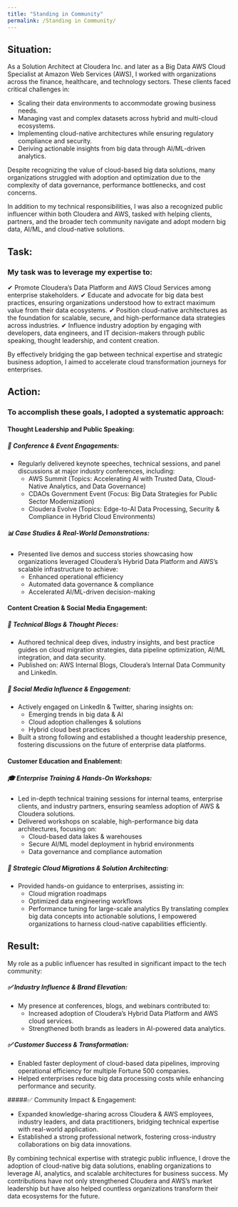 ```yaml
---
title: "Standing in Community"
permalink: /Standing in Community/
---
```

## Situation:

As a Solution Architect at Cloudera Inc. and later as a Big Data AWS Cloud Specialist at Amazon Web Services (AWS), I worked with organizations across the finance, healthcare, and technology sectors. These clients faced critical challenges in:

  - Scaling their data environments to accommodate growing business needs.
  - Managing vast and complex datasets across hybrid and multi-cloud ecosystems.
  - Implementing cloud-native architectures while ensuring regulatory compliance and security.
  - Deriving actionable insights from big data through AI/ML-driven analytics.

Despite recognizing the value of cloud-based big data solutions, many organizations struggled with adoption and optimization due to the complexity of data governance, performance bottlenecks, and cost concerns.

In addition to my technical responsibilities, I was also a recognized public influencer within both Cloudera and AWS, tasked with helping clients, partners, and the broader tech community navigate and adopt modern big data, AI/ML, and cloud-native solutions.

## Task:

### My task was to leverage my expertise to:

  ✔ Promote Cloudera’s Data Platform and AWS Cloud Services among enterprise stakeholders.
  ✔ Educate and advocate for big data best practices, ensuring organizations understood how to extract maximum value from their data ecosystems.
  ✔ Position cloud-native architectures as the foundation for scalable, secure, and high-performance data strategies across industries.
  ✔ Influence industry adoption by engaging with developers, data engineers, and IT decision-makers through public speaking, thought leadership, and content creation.

By effectively bridging the gap between technical expertise and strategic business adoption, I aimed to accelerate cloud transformation journeys for enterprises.

## Action:
### To accomplish these goals, I adopted a systematic approach:

#### Thought Leadership and Public Speaking:

##### 🎤 Conference & Event Engagements:
  - Regularly delivered keynote speeches, technical sessions, and panel discussions at major industry conferences, including:
      - AWS Summit (Topics: Accelerating AI with Trusted Data, Cloud-Native Analytics, and Data Governance)
      - CDAOs Government Event (Focus: Big Data Strategies for Public Sector Modernization)
      - Cloudera Evolve (Topics: Edge-to-AI Data Processing, Security & Compliance in Hybrid Cloud Environments)
   
##### 📊 Case Studies & Real-World Demonstrations:

  - Presented live demos and success stories showcasing how organizations leveraged Cloudera’s Hybrid Data Platform and AWS’s scalable infrastructure to achieve:
      - Enhanced operational efficiency
      - Automated data governance & compliance
      - Accelerated AI/ML-driven decision-making

#### Content Creation & Social Media Engagement:
##### 📝 Technical Blogs & Thought Pieces:

  - Authored technical deep dives, industry insights, and best practice guides on cloud migration strategies, data pipeline optimization, AI/ML integration, and data security.
  - Published on: AWS Internal Blogs, Cloudera’s Internal Data Community and LinkedIn.
    
##### 📢 Social Media Influence & Engagement:

  - Actively engaged on LinkedIn & Twitter, sharing insights on:
      - Emerging trends in big data & AI
      - Cloud adoption challenges & solutions
      - Hybrid cloud best practices
  - Built a strong following and established a thought leadership presence, fostering discussions on the future of enterprise data platforms.

#### Customer Education and Enablement:
##### 🎓 Enterprise Training & Hands-On Workshops:

  - Led in-depth technical training sessions for internal teams, enterprise clients, and industry partners, ensuring seamless adoption of AWS & Cloudera solutions.
  - Delivered workshops on scalable, high-performance big data architectures, focusing on:
      - Cloud-based data lakes & warehouses
      - Secure AI/ML model deployment in hybrid environments
      - Data governance and compliance automation
        
##### 🚀 Strategic Cloud Migrations & Solution Architecting:

  - Provided hands-on guidance to enterprises, assisting in:
      -  Cloud migration roadmaps
      -  Optimized data engineering workflows
      -  Performance tuning for large-scale analytics
  By translating complex big data concepts into actionable solutions, I empowered organizations to harness cloud-native capabilities efficiently.

## Result:

My role as a public influencer has resulted in significant impact to the tech community:

##### ✅ Industry Influence & Brand Elevation:

  - My presence at conferences, blogs, and webinars contributed to:
     -  Increased adoption of Cloudera’s Hybrid Data Platform and AWS cloud services.
     -  Strengthened both brands as leaders in AI-powered data analytics.

##### ✅ Customer Success & Transformation:

  - Enabled faster deployment of cloud-based data pipelines, improving operational efficiency for multiple Fortune 500 companies.
  - Helped enterprises reduce big data processing costs while enhancing performance and security.

#####✅ Community Impact & Engagement:

  - Expanded knowledge-sharing across Cloudera & AWS employees, industry leaders, and data practitioners, bridging technical expertise with real-world application.
  - Established a strong professional network, fostering cross-industry collaborations on big data innovations.

By combining technical expertise with strategic public influence, I drove the adoption of cloud-native big data solutions, enabling organizations to leverage AI, analytics, and scalable architectures for business success. My contributions have not only strengthened Cloudera and AWS’s market leadership but have also helped countless organizations transform their data ecosystems for the future.
